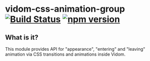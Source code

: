 # vidom-css-animation-group [![Build Status](https://secure.travis-ci.org/dfilatov/vidom-css-animation-group.png)](http://travis-ci.org/dfilatov/vidom-animation-group) [![npm version](https://badge.fury.io/js/vidom-css-animation-group.svg)](http://badge.fury.io/js/vidom-css-animation-group)

## What is it?

This module provides API for "appearance", "entering" and "leaving" animation via CSS transitions and animations inside Vidom.
